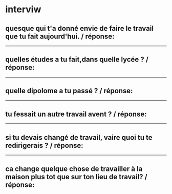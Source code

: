 # interviw

## quesque qui t'a donné envie de faire le travail que tu fait aujourd'hui. / réponse:
----------------------------
## quelles études a tu fait,dans quelle lycée ? / réponse:
-----------------------------
## quelle dipolome a tu passé ? / réponse:
----------------------------
## tu fessait un autre travail avent ? / réponse:
---------------------------
## si tu devais changé de travail, vaire quoi tu te redirigerais ? / réponse:
---------------------------
## ca change quelque chose de travailler à la maison plus tot que sur ton lieu de travail? / réponse:


